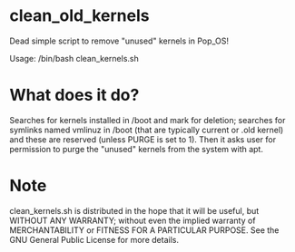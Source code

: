 # clean_old_kernels
Dead simple script to remove "unused" kernels in Pop_OS!

Usage: /bin/bash clean_kernels.sh

# What does it do?
Searches for kernels installed in /boot and mark for deletion; searches for symlinks named vmlinuz in /boot (that are typically current or .old kernel) and these are reserved (unless PURGE is set to 1). Then it asks user for permission to purge the "unused" kernels from the system with apt.

# Note
clean_kernels.sh is distributed in the hope that it will be useful, but WITHOUT ANY WARRANTY; without even the implied warranty of MERCHANTABILITY or FITNESS FOR A PARTICULAR PURPOSE.  See the GNU General Public License for more details.

